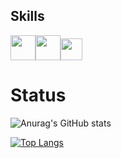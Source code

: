 ## Skills 
<img src="https://cdn.jsdelivr.net/gh/devicons/devicon/icons/html5/html5-original-wordmark.svg" height='40px' /><img src="https://cdn.jsdelivr.net/gh/devicons/devicon/icons/css3/css3-original-wordmark.svg" height='40px' /><img src="https://cdn.jsdelivr.net/gh/devicons/devicon/icons/javascript/javascript-original.svg" height='35px' />




# Status
![Anurag's GitHub stats](https://github-readme-stats.vercel.app/api?username=Lucasgarciaamorim&show_icons=true&theme=dark)



[![Top Langs](https://github-readme-stats.vercel.app/api/top-langs/?username=Lucasgarciaamorim&theme=dark)](https://github.com/lucasgarciaamorim/github-readme-stats)






          
          
          
